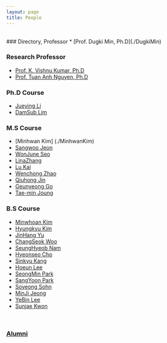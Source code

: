 ```yaml
---
layout: page
title: People
---
```


<br/>
### Directory, Professor
* [Prof. Dugki Min, Ph.D](./DugkiMin)

### Research Professor
* [Prof. K. Vishnu Kumar, Ph.D](./VishnuKumar)
* [Prof. Tuan Anh Nguyen, Ph.D](./AnhNT)

### Ph.D Course
* [Jueying Li](./JueyingLi)
* [DamSub Lim](./DamsubLim)

### M.S Course
* [Minhwan Kim] (./MinhwanKim)
* [Sangwoo Jeon](./SangwooJeon)
* [WonJune Seo](./SeoWonJune)
* [LinaZhang](./LinaZhang)
* [Lu Kai](./Lukai)
* [Wenchong Zhao](./WenchongZhao)
* [Qiuhong Jin](./QiuhongJin)
* [Geunyeong Go](./GeunyeongGo)
* [Tae-min Joung](./TaeminJung)

### B.S Course
* [Minwhoan Kim](./MinwhoanKim)
* [Hyungkyu Kim](./kimhyungkyu/hkkim)
* [JinHang Yu](./JinHangYu)
* [ChangSeok Woo](./ChangSeokWoo)
* [SeungHyeob Nam](./SeungHyeonbName)
* [Hyeonseo Cho](./HyeonseoCho)
* [Sinkyu Kang](./SinkyuKang)
* [Hoeun Lee](./HoeunLee)
* [SeongMin Park](./SeongMinPark)
* [SangYoon Park](./SangyoonPark)
* [Soyeong Sohn](./SoyeongSohn)
* [MinJi Jeong](./MinjiJeong)
* [YeBin Lee](./YebinLee)
* [Sunjae Kwon](./SunjaeKwon)
<br/>

### [Alumni](./Alumni)
